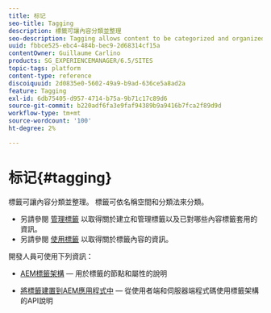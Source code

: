 ```yaml
---
title: 标记
seo-title: Tagging
description: 標籤可讓內容分類並整理
seo-description: Tagging allows content to be categorized and organized
uuid: fbbce525-ebc4-484b-bec9-2d68314cf15a
contentOwner: Guillaume Carlino
products: SG_EXPERIENCEMANAGER/6.5/SITES
topic-tags: platform
content-type: reference
discoiquuid: 2d0835e0-5602-49a9-b9ad-636ce5a8ad2a
feature: Tagging
exl-id: 6db75405-d957-4714-b75a-9b71c17c89d6
source-git-commit: b220adf6fa3e9faf94389b9a9416b7fca2f89d9d
workflow-type: tm+mt
source-wordcount: '100'
ht-degree: 2%

---
```


# 标记{#tagging}

標籤可讓內容分類並整理。 標籤可依名稱空間和分類法來分類。

* 另請參閱 [管理標籤](/help/sites-administering/tags.md) 以取得關於建立和管理標籤以及已對哪些內容標籤套用的資訊。
* 另請參閱 [使用標籤](/help/sites-authoring/tags.md) 以取得關於標籤內容的資訊。

開發人員可使用下列資訊：

* [AEM標籤架構](/help/sites-developing/framework.md)  — 用於標籤的節點和屬性的說明

* [將標籤建置到AEM應用程式中](/help/sites-developing/building.md)  — 從使用者端和伺服器端程式碼使用標籤架構的API說明
